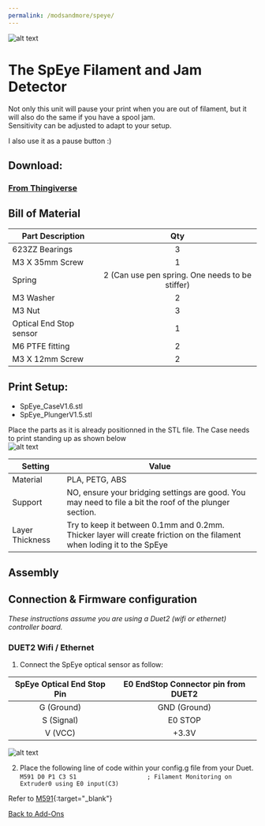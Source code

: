 ```yaml
---
permalink: /modsandmore/speye/
---
```

![alt text](https://github.com/MirageC79/HevORT/blob/master/images/spybanner.png?raw=true)

# The SpEye Filament and Jam Detector

Not only this unit will pause your print when you are out of filament, but it will also do the same if you have a spool jam.  
Sensitivity can be adjusted to adapt to your setup.

I also use it as a pause button :)  

## Download: 
### [From Thingiverse](https://www.thingiverse.com/thing:4299458)

## Bill of Material

Part Description|Qty
----------------| :-: 
623ZZ Bearings|3
M3 X 35mm Screw|1
Spring|2 (Can use pen spring. One needs to be stiffer)
M3 Washer|2
M3 Nut|3
Optical End Stop sensor|1
M6 PTFE fitting|2
M3 X 12mm Screw|2

## Print Setup:
- SpEye_CaseV1.6.stl
- SpEye_PlungerV1.5.stl

Place the parts as it is already positionned in the STL file.  The Case needs to print standing up as shown below\
![alt text](https://github.com/MirageC79/HevORT/blob/master/images/speyecura.png?raw=true)

Setting|Value
-------|-----
Material|PLA, PETG, ABS
Support|NO, ensure your bridging settings are good.  You may need to file a bit the roof of the plunger section.
Layer Thickness|Try to keep it between 0.1mm and 0.2mm. Thicker layer will create friction on the filament when loding it to the SpEye


## Assembly

## Connection & Firmware configuration
_These instructions assume you are using a Duet2 (wifi or ethernet) controller board._
### DUET2 Wifi / Ethernet
1. Connect the SpEye optical sensor as follow:

SpEye Optical End Stop Pin|E0 EndStop Connector pin from DUET2
 :----------------------: | :-------------------------------:             
G (Ground)|GND (Ground)
S (Signal)|E0 STOP
V (VCC)|+3.3V

![alt text](https://github.com/MirageC79/HevORT/blob/master/images/duetwifi_speye.png?raw=true)

2. Place the following line of code within your config.g file from your Duet.  
`M591 D0 P1 C3 S1				     ; Filament Monitoring on Extruder0 using E0 input(C3)`  

Refer to [M591](https://duet3d.dozuki.com/Wiki/Gcode#Section_M591_Configure_filament_sensing){:target="_blank"} 

[Back to Add-Ons](../)
